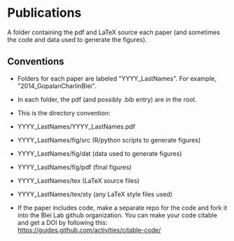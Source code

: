 Publications
============

A folder containing the pdf and LaTeX source each paper (and sometimes the code and data used to generate the figures).

## Conventions

* Folders for each paper are labeled "YYYY_LastNames". For example, "2014_GopalanCharlinBlei".

* In each folder, the pdf (and possibly .bib entry) are in the root. 

* This is the directory convention:
 * YYYY_LastNames/YYYY_LastNames.pdf
 * YYYY_LastNames/fig/src (R/python scripts to generate figures)
 * YYYY_LastNames/fig/dat (data used to generate figures)
 * YYYY_LastNames/fig/pdf (final figures)
 * YYYY_LastNames/tex (LaTeX source files)
 * YYYY_LastNames/tex/sty (any LaTeX style files used)

* If the paper includes code, make a separate repo for the code and fork it into the Blei Lab github organization. You can make your code citable and get a DOI by following this: https://guides.github.com/activities/citable-code/

